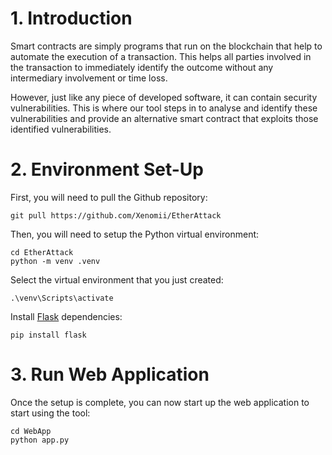 # 1. Introduction

Smart contracts are simply programs that run on the blockchain that help to automate the execution of a transaction. This helps all parties involved in the transaction to immediately identify the outcome without any intermediary involvement or time loss.

However, just like any piece of developed software, it can contain security vulnerabilities. This is where our tool steps in to analyse and identify these vulnerabilities and provide an alternative smart contract that exploits those identified vulnerabilities.

# 2. Environment Set-Up

First, you will need to pull the Github repository:

```
git pull https://github.com/Xenomii/EtherAttack
```

Then, you will need to setup the Python virtual environment:
```
cd EtherAttack
python -m venv .venv
```
Select the virtual environment that you just created:
```
.\venv\Scripts\activate
```
Install [Flask](https://flask.palletsprojects.com/en/2.0.x/installation/) dependencies:
```
pip install flask
```


# 3. Run Web Application
Once the setup is complete, you can now start up the web application to start using the tool:
```
cd WebApp
python app.py
```